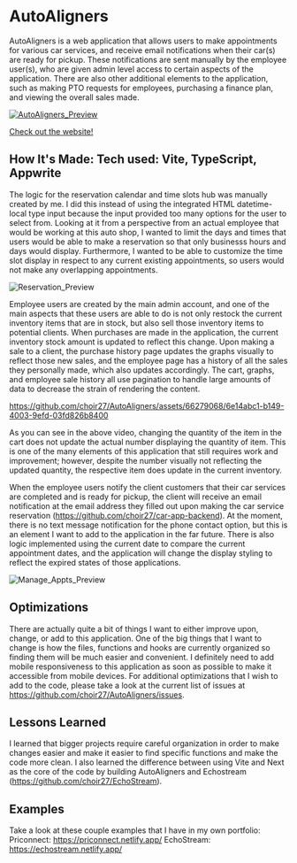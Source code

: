 # AutoAligners

AutoAligners is a web application that allows users to make appointments for various car services, and receive email notifications when their car(s) are ready for pickup. These notifications are sent manually by the employee user(s), who are given admin level access to certain aspects of the application. There are also other additional elements to the application, such as making PTO requests for employees, purchasing a finance plan, and viewing the overall sales made.

<a href = "https://autoaligners.netlify.app/">

![AutoAligners_Preview](https://github.com/choir27/AutoAligners/assets/66279068/3b83a36b-e6ed-45f3-a6c8-3768e76dd9cb)

</a>

<a href = "https://autoaligners.netlify.app/">Check out the website!</a>

## How It's Made: Tech used: Vite, TypeScript, Appwrite

The logic for the reservation calendar and time slots hub was manually created by me. I did this instead of using the integrated HTML datetime-local type input because the input provided too many options for the user to select from. Looking at it from a perspective from an actual employee that would be working at this auto shop, I wanted to limit the days and times that users would be able to make a reservation so that only businesss hours and days would display. Furthermore, I wanted to be able to customize the time slot display in respect to any current existing appointments, so users would not make any overlapping appointments.

![Reservation_Preview](https://github.com/choir27/AutoAligners/assets/66279068/b30796ec-37e9-4644-ab0b-87ebec0a26b7)

Employee users are created by the main admin account, and one of the main aspects that these users are able to do is not only restock the current inventory items that are in stock, but also sell those inventory items to potential clients. When purchases are made in the application, the current inventory stock amount is updated to reflect this change. Upon making a sale to a client, the purchase history page updates the graphs visually to reflect those new sales, and the employee page has a history of all the sales they personally made, which also updates accordingly. The cart, graphs, and employee sale history all use pagination to handle large amounts of data to decrease the strain of rendering the content.

https://github.com/choir27/AutoAligners/assets/66279068/6e14abc1-b149-4003-9efd-03fd826b8400

As you can see in the above video, changing the quantity of the item in the cart does not update the actual number displaying the quantity of item. This is one of the many elements of this application that still requires work and improvement; however, despite the number visually not reflecting the updated quantity, the respective item does update in the current inventory.

When the employee users notify the client customers that their car services are completed and is ready for pickup, the client will receive an email notification at the email address they filled out upon making the car service reservation (https://github.com/choir27/car-app-backend). At the moment, there is no text message notification for the phone contact option, but this is an element I want to add to the application in the far future. There is also logic implemented using the current date to compare the current appointment dates, and the application will change the display styling to reflect the expired states of those applications.

![Manage_Appts_Preview](https://github.com/choir27/AutoAligners/assets/66279068/163e5530-661b-435f-bf99-782c5a5d121c)

## Optimizations

There are actually quite a bit of things I want to either improve upon, change, or add to this application. One of the big things that I want to change is how the files, functions and hooks are currently organized so finding them will be much easier and convenient. I definitely need to add mobile responsiveness to this application as soon as possible to make it accessible from mobile devices. For additional optimizations that I wish to add to the code, please take a look at the current list of issues at https://github.com/choir27/AutoAligners/issues.

## Lessons Learned

I learned that bigger projects require careful organization in order to make changes easier and make it easier to find specific functions and make the code more clean. I also learned the difference between using Vite and Next as the core of the code by building AutoAligners and Echostream (https://github.com/choir27/EchoStream).

## Examples

Take a look at these couple examples that I have in my own portfolio: Priconnect: https://priconnect.netlify.app/ EchoStream: https://echostream.netlify.app/
